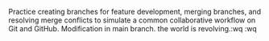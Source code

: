Practice creating branches for feature development, merging branches, and resolving merge conflicts to simulate a common collaborative workflow on Git and GitHub.
Modification in main branch.
the world is revolving.:wq
:wq
